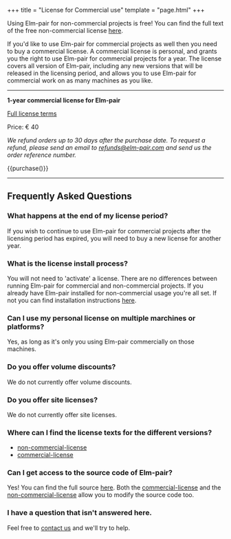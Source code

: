 +++
title = "License for Commercial use"
template = "page.html"
+++

Using Elm-pair for non-commercial projects is free! You can find the full text of the free non-commercial license [here][non-commercial-license].

If you'd like to use Elm-pair for commercial projects as well then you need to buy a commercial license. A commercial license is personal, and grants you the right to use Elm-pair for commercial projects for a year. The license covers all version of Elm-pair, including any new versions that will be released in the licensing period, and allows you to use Elm-pair for commercial work on as many machines as you like.

---
**1-year commercial license for Elm-pair**

[Full license terms][commercial-license]

Price: € 40

*We refund orders up to 30 days after the purchase date. To request a refund, please send an email to [refunds@elm-pair.com](mailto:refunds@jasperwoudenberg.com) and send us the order reference number.*

{{purchase()}}

---

## Frequently Asked Questions

### What happens at the end of my license period?

If you wish to continue to use Elm-pair for commercial projects after the licensing period has expired, you will need to buy a new license for another year.

### What is the license install process?

You will not need to 'activate' a license. There are no differences between running Elm-pair for commercial and non-commercial projects. If you already have Elm-pair installed for non-commercial usage you're all set. If not you can find installation instructions [here][installation instructions].

### Can I use my personal license on multiple marchines or platforms?

Yes, as long as it's only you using Elm-pair commercially on those machines.

### Do you offer volume discounts?

We do not currently offer volume discounts.

### Do you offer site licenses?

We do not currently offer site licenses.

### Where can I find the license texts for the different versions?

- [non-commercial-license][]
- [commercial-license][]

### Can I get access to the source code of Elm-pair?

Yes! You can find the full source [here][source-code]. Both the [commercial-license][] and the [non-commercial-license][] allow you to modify the source code too.

### I have a question that isn't answered here.

Feel free to [contact us][support] and we'll try to help.

[non-commercial-license]: https://github.com/jwoudenberg/elm-pair/blob/main/LICENSE
[commercial-license]: /commercial-license.pdf
[installation instructions]: https://github.com/jwoudenberg/elm-pair/blob/main/README.md#installation
[source-code]: https://github.com/jwoudenberg/elm-pair
[support]: /support
